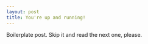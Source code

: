 ```yaml
---
layout: post
title: You're up and running!
---
```


Boilerplate post. Skip it and read the next one, please.
